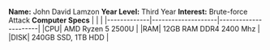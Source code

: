 **Name:** John David Lamzon <b></b>
**Year Level:** Third Year <b></b>
**Interest:** Brute-force Attack <b></b>
**Computer Specs**
|	|	|
|-------------|--------------------|----------------------|
|CPU| AMD Ryzen 5 2500U |
|RAM| 12GB RAM DDR4 2400 Mhz |
|DISK| 240GB SSD, 1TB HDD |
